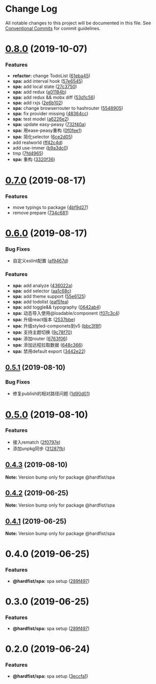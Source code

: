 # Change Log

All notable changes to this project will be documented in this file.
See [Conventional Commits](https://conventionalcommits.org) for commit guidelines.

# [0.8.0](https://github.com/hardfist/hardfist_tools/compare/@hardfist/spa@0.7.0...@hardfist/spa@0.8.0) (2019-10-07)


### Features

* **refactor:** change TodoList ([61eba45](https://github.com/hardfist/hardfist_tools/commit/61eba45))
* **spa:** add interval hook ([57e6545](https://github.com/hardfist/hardfist_tools/commit/57e6545))
* **spa:** add local state ([27c3750](https://github.com/hardfist/hardfist_tools/commit/27c3750))
* **spa:** add redux ([a01184b](https://github.com/hardfist/hardfist_tools/commit/a01184b))
* **spa:** add redux && mobx diff ([53d1c56](https://github.com/hardfist/hardfist_tools/commit/53d1c56))
* **spa:** add rxjs ([2e6b102](https://github.com/hardfist/hardfist_tools/commit/2e6b102))
* **spa:** change browserrouter to hashrouter ([5548905](https://github.com/hardfist/hardfist_tools/commit/5548905))
* **spa:** fix provider missing ([48364cc](https://github.com/hardfist/hardfist_tools/commit/48364cc))
* **spa:** test model ([a6226e2](https://github.com/hardfist/hardfist_tools/commit/a6226e2))
* **spa:** update easy-peasy ([732f40a](https://github.com/hardfist/hardfist_tools/commit/732f40a))
* **spa:** 用ease-peasy重构 ([0f0fee1](https://github.com/hardfist/hardfist_tools/commit/0f0fee1))
* **spa:** 简化selector ([6ce2d05](https://github.com/hardfist/hardfist_tools/commit/6ce2d05))
* add realworld ([ff42c4d](https://github.com/hardfist/hardfist_tools/commit/ff42c4d))
* add use-immer ([b9a3dc0](https://github.com/hardfist/hardfist_tools/commit/b9a3dc0))
* tmp ([7fd4965](https://github.com/hardfist/hardfist_tools/commit/7fd4965))
* **spa:** 重构 ([3320f36](https://github.com/hardfist/hardfist_tools/commit/3320f36))





# [0.7.0](https://github.com/hardfist/hardfist_tools/compare/@hardfist/spa@0.6.0...@hardfist/spa@0.7.0) (2019-08-17)


### Features

* move typings to package ([4bf9d27](https://github.com/hardfist/hardfist_tools/commit/4bf9d27))
* remove prepare ([734c681](https://github.com/hardfist/hardfist_tools/commit/734c681))





# [0.6.0](https://github.com/hardfist/hardfist_tools/compare/@hardfist/spa@0.5.1...@hardfist/spa@0.6.0) (2019-08-17)


### Bug Fixes

* 自定义eslint配置 ([af9467d](https://github.com/hardfist/hardfist_tools/commit/af9467d))


### Features

* **spa:** add analyze ([436022a](https://github.com/hardfist/hardfist_tools/commit/436022a))
* **spa:** add selector ([aa1c68c](https://github.com/hardfist/hardfist_tools/commit/aa1c68c))
* **spa:** add theme support ([55e6125](https://github.com/hardfist/hardfist_tools/commit/55e6125))
* **spa:** add todolist ([eaf5fea](https://github.com/hardfist/hardfist_tools/commit/eaf5fea))
* **spa:** add toggle&& typography ([0642ab4](https://github.com/hardfist/hardfist_tools/commit/0642ab4))
* **spa:** 动态导入使用@loadable/component ([f07c3c4](https://github.com/hardfist/hardfist_tools/commit/f07c3c4))
* **spa:** 升级react版本 ([2537bbe](https://github.com/hardfist/hardfist_tools/commit/2537bbe))
* **spa:** 升级styled-componets到v5 ([bbc3f8f](https://github.com/hardfist/hardfist_tools/commit/bbc3f8f))
* **spa:** 支持主题切换 ([9c78f70](https://github.com/hardfist/hardfist_tools/commit/9c78f70))
* **spa:** 添加router ([6763f06](https://github.com/hardfist/hardfist_tools/commit/6763f06))
* **spa:** 添加远程拉取数据 ([648c366](https://github.com/hardfist/hardfist_tools/commit/648c366))
* **spa:** 禁用default export ([3442e22](https://github.com/hardfist/hardfist_tools/commit/3442e22))





## [0.5.1](https://github.com/hardfist/hardfist_tools/compare/@hardfist/spa@0.5.0...@hardfist/spa@0.5.1) (2019-08-10)


### Bug Fixes

* 修复publish的相对路径问题 ([1d90d01](https://github.com/hardfist/hardfist_tools/commit/1d90d01))





# [0.5.0](https://github.com/hardfist/hardfist_tools/compare/@hardfist/spa@0.4.3...@hardfist/spa@0.5.0) (2019-08-10)


### Features

* 接入rematch ([2f0797e](https://github.com/hardfist/hardfist_tools/commit/2f0797e))
* 添加unpkg同步 ([31287fb](https://github.com/hardfist/hardfist_tools/commit/31287fb))





## [0.4.3](https://github.com/hardfist/hardfist_tools/compare/@hardfist/spa@0.4.2...@hardfist/spa@0.4.3) (2019-08-10)

**Note:** Version bump only for package @hardfist/spa





## [0.4.2](https://github.com/hardfist/hardfist_boilerplate/compare/@hardfist/spa@0.4.1...@hardfist/spa@0.4.2) (2019-06-25)

**Note:** Version bump only for package @hardfist/spa





## [0.4.1](https://github.com/hardfist/hardfist_boilerplate/compare/@hardfist/spa@0.4.0...@hardfist/spa@0.4.1) (2019-06-25)

**Note:** Version bump only for package @hardfist/spa





# 0.4.0 (2019-06-25)


### Features

* **@hardfist/spa:** spa setup ([289f497](https://github.com/hardfist/hardfist_boilerplate/commit/289f497))





# 0.3.0 (2019-06-25)


### Features

* **@hardfist/spa:** spa setup ([289f497](https://github.com/hardfist/hardfist_boilerplate/commit/289f497))





# 0.2.0 (2019-06-24)


### Features

* **@hardfist/spa:** spa setup ([3eccfa1](https://github.com/hardfist/hardfist_boilerplate/commit/3eccfa1))
